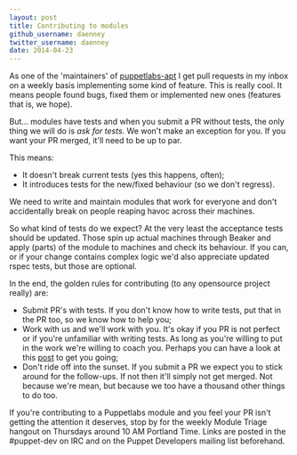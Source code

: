 ```yaml
---
layout: post
title: Contributing to modules
github_username: daenney
twitter_username: daenney
date: 2014-04-23
---
```


As one of the 'maintainers' of [puppetlabs-apt](https://github.com/puppetlabs/puppetlabs-apt)
I get pull requests in my inbox on a weekly basis implementing some kind of
feature. This is really cool. It means people found bugs, fixed them or
implemented new ones (features that is, we hope).

But... modules have tests and when you submit a PR without tests, the only
thing we will do is *ask for tests*. We won't make an exception for you. If you
want your PR merged, it'll need to be up to par.

This means:

 * It doesn't break current tests (yes this happens, often);
 * It introduces tests for the new/fixed behaviour (so we don't regress).

We need to write and maintain modules that work for everyone and don't
accidentally break on people reaping havoc across their machines.

So what kind of tests do we expect? At the very least the acceptance tests
should be updated. Those spin up actual machines through Beaker and apply
(parts) of the module to machines and check its behaviour. If you can, or if
your change contains complex logic we'd also appreciate updated rspec tests,
but those are optional.

In the end, the golden rules for contributing (to any opensource project really)
are:

 * Submit PR's with tests. If you don't know how to write tests, put that in
   the PR too, so we know how to help you;
 * Work with us and we'll work with you. It's okay if you PR is not perfect or
   if you're unfamiliar with writing tests. As long as you're willing to put in
   the work we're willing to coach you. Perhaps you can have a look at this
   [post](https://voxpupuli.org/blog/2014/04/22/modern-testing-of-modules/) to
   get you going;
 * Don't ride off into the sunset. If you submit a PR we expect you to stick
   around for the follow-ups. If not then it'll simply not get merged. Not
   because we're mean, but because we too have a thousand other things to do
   too.

If you're contributing to a Puppetlabs module and you feel your PR isn't
getting the attention it deserves, stop by for the weekly Module Triage
hangout on Thursdays around 10 AM Portland Time. Links are posted in
the #puppet-dev on IRC and on the Puppet Developers mailing list beforehand.
